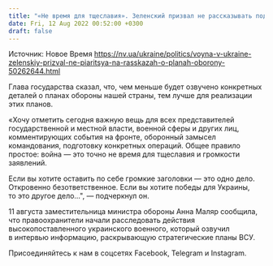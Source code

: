 ```yaml
---
title: "«Не время для тщеславия». Зеленский призвал не рассказывать подробности оборонных планов"
date: Fri, 12 Aug 2022 00:52:00 +0300
draft: false
---
```

Источник: Новое Время https://nv.ua/ukraine/politics/voyna-v-ukraine-zelenskiy-prizval-ne-piaritsya-na-rasskazah-o-planah-oborony-50262644.html


 Глава государства сказал, что, чем меньше будет озвучено конкретных деталей о планах обороны нашей страны, тем лучше для реализации этих планов.

«Хочу отметить сегодня важную вещь для всех представителей государственной и местной власти, военной сферы и других лиц, комментирующих события на фронте, оборонный замысел командования, подготовку конкретных операций. Общее правило простое: война — это точно не время для тщеславия и громкости заявлений.

Если вы хотите оставить по себе громкие заголовки — это одно дело. Откровенно безответственное. Если вы хотите победы для Украины, то это другое дело…", — подчеркнул он.

11 августа заместительница министра обороны Анна Маляр сообщила, что правоохранители начали расследовать действия высокопоставленного украинского военного, который озвучил в интервью информацию, раскрывающую стратегические планы ВСУ.

Присоединяйтесь к нам в соцсетях Facebook, Telegram и Instagram.
